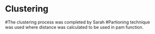 # Clustering
#The clustering process was completed by Sarah 
#Partioning technique was used where distance was calculated to be used in pam function. 
